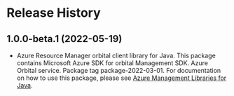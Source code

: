 # Release History

## 1.0.0-beta.1 (2022-05-19)

- Azure Resource Manager orbital client library for Java. This package contains Microsoft Azure SDK for orbital Management SDK. Azure Orbital service. Package tag package-2022-03-01. For documentation on how to use this package, please see [Azure Management Libraries for Java](https://aka.ms/azsdk/java/mgmt).
